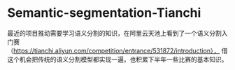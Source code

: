 # Semantic-segmentation-Tianchi
最近的项目推动需要学习语义分割的知识，在阿里云天池上看到了一个语义分割入门赛（https://tianchi.aliyun.com/competition/entrance/531872/introduction），
借这个机会把传统的语义分割模型都实现一遍，也积累下半年一些比赛的基本知识。
